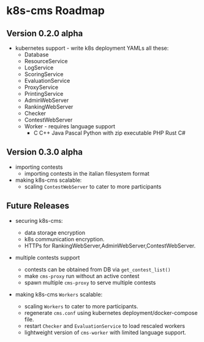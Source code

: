 # k8s-cms Roadmap

## Version 0.2.0 alpha
- kubernetes support - write k8s deployment YAMLs all these:
    - Database
    - ResourceService
    - LogService
    - ScoringService
    - EvaluationService 
    - ProxyService
    - PrintingService
    - AdminWebServer
    - RankingWebServer
    - Checker
    - ContestWebServer
    - Worker - requires language support
        - C C++ Java Pascal Python with zip executable PHP Rust C# 

## Version 0.3.0 alpha
- importing contests
    - importing contests in the italian filesystem format
- making k8s-cms scalable:
    - scaling `ContestWebServer` to cater to more participants

## Future Releases
- securing k8s-cms:
    - data storage encryption
    - k8s communication encryption.
    - HTTPs for RankingWebServer,AdminWebServer,ContestWebServer.

- multiple contests support
    - contests can be obtained from DB via `get_contest_list()`
    - make `cms-proxy` run without an active contest
    - spawn multiple `cms-proxy` to serve multiple contests

- making k8s-cms `Workers` scalable:
    - scaling `Workers` to cater to more participants.
    - regenerate `cms.conf` using kubernetes deployment/docker-compose file.
    - restart `Checker` and `EvaluationService` to load rescaled workers
    - lightweight version of `cms-worker` with limited language support.
